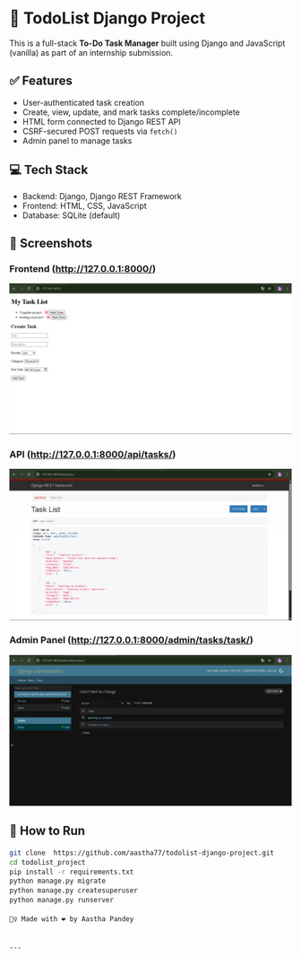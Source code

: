 # 📝 TodoList Django Project

This is a full-stack **To-Do Task Manager** built using Django and JavaScript (vanilla) as part of an internship submission.

## ✅ Features

- User-authenticated task creation
- Create, view, update, and mark tasks complete/incomplete
- HTML form connected to Django REST API
- CSRF-secured POST requests via `fetch()`
- Admin panel to manage tasks

## 💻 Tech Stack

- Backend: Django, Django REST Framework
- Frontend: HTML, CSS, JavaScript
- Database: SQLite (default)

## 📸 Screenshots

### Frontend (http://127.0.0.1:8000/)
![Frontend Screenshot](todolist_project/Screenshots/frontend.png)

### API (http://127.0.0.1:8000/api/tasks/)
![API Screenshot](todolist_project/Screenshots/api.png)

### Admin Panel (http://127.0.0.1:8000/admin/tasks/task/)
![Admin Panel Screenshot](todolist_project/Screenshots/admin-tasks.png)

## 🚀 How to Run

```bash
git clone  https://github.com/aastha77/todolist-django-project.git
cd todolist_project
pip install -r requirements.txt
python manage.py migrate
python manage.py createsuperuser
python manage.py runserver

🙋‍♀️ Made with ❤️ by Aastha Pandey


---
